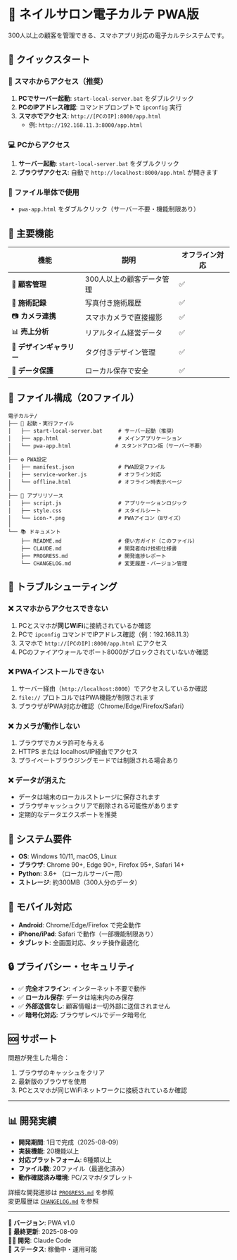 # 📱 ネイルサロン電子カルテ PWA版

300人以上の顧客を管理できる、スマホアプリ対応の電子カルテシステムです。

## 🚀 クイックスタート

### 📱 スマホからアクセス（推奨）
1. **PCでサーバー起動**: `start-local-server.bat` をダブルクリック
2. **PCのIPアドレス確認**: コマンドプロンプトで `ipconfig` 実行
3. **スマホでアクセス**: `http://[PCのIP]:8000/app.html`
   - 例: `http://192.168.11.3:8000/app.html`

### 💻 PCからアクセス
1. **サーバー起動**: `start-local-server.bat` をダブルクリック  
2. **ブラウザアクセス**: 自動で `http://localhost:8000/app.html` が開きます

### 📂 ファイル単体で使用
- `pwa-app.html` をダブルクリック（サーバー不要・機能制限あり）

## 🎯 主要機能

| 機能 | 説明 | オフライン対応 |
|------|------|----------------|
| 👥 **顧客管理** | 300人以上の顧客データ管理 | ✅ |
| 💅 **施術記録** | 写真付き施術履歴 | ✅ |
| 📷 **カメラ連携** | スマホカメラで直接撮影 | ✅ |
| 📊 **売上分析** | リアルタイム経営データ | ✅ |
| 🎨 **デザインギャラリー** | タグ付きデザイン管理 | ✅ |
| 💾 **データ保護** | ローカル保存で安全 | ✅ |

## 📁 ファイル構成（20ファイル）

```
電子カルテ/
├── 🚀 起動・実行ファイル
│   ├── start-local-server.bat     # サーバー起動（推奨）
│   ├── app.html                   # メインアプリケーション
│   └── pwa-app.html              # スタンドアロン版（サーバー不要）
│
├── ⚙️ PWA設定
│   ├── manifest.json              # PWA設定ファイル
│   ├── service-worker.js          # オフライン対応
│   └── offline.html               # オフライン時表示ページ
│
├── 🎨 アプリリソース
│   ├── script.js                  # アプリケーションロジック
│   ├── style.css                  # スタイルシート
│   └── icon-*.png                 # PWAアイコン（8サイズ）
│
└── 📚 ドキュメント
    ├── README.md                  # 使い方ガイド（このファイル）
    ├── CLAUDE.md                  # 開発者向け技術仕様書
    ├── PROGRESS.md                # 開発進捗レポート
    └── CHANGELOG.md               # 変更履歴・バージョン管理
```

## 🔧 トラブルシューティング

### ❌ スマホからアクセスできない
1. PCとスマホが**同じWiFi**に接続されているか確認
2. PCで `ipconfig` コマンドでIPアドレス確認（例：192.168.11.3）
3. スマホで `http://[PCのIP]:8000/app.html` にアクセス
4. PCのファイアウォールでポート8000がブロックされていないか確認

### ❌ PWAインストールできない
1. サーバー経由（`http://localhost:8000`）でアクセスしているか確認
2. `file://` プロトコルではPWA機能が制限されます
3. ブラウザがPWA対応か確認（Chrome/Edge/Firefox/Safari）

### ❌ カメラが動作しない
1. ブラウザでカメラ許可を与える
2. HTTPS または localhost/IP経由でアクセス
3. プライベートブラウジングモードでは制限される場合あり

### ❌ データが消えた
- データは端末のローカルストレージに保存されます
- ブラウザキャッシュクリアで削除される可能性があります
- 定期的なデータエクスポートを推奨

## 💾 システム要件

- **OS**: Windows 10/11, macOS, Linux
- **ブラウザ**: Chrome 90+, Edge 90+, Firefox 95+, Safari 14+
- **Python**: 3.6+ （ローカルサーバー用）
- **ストレージ**: 約300MB（300人分のデータ）

## 📱 モバイル対応

- **Android**: Chrome/Edge/Firefox で完全動作
- **iPhone/iPad**: Safari で動作（一部機能制限あり）
- **タブレット**: 全画面対応、タッチ操作最適化

## 🔒 プライバシー・セキュリティ

- ✅ **完全オフライン**: インターネット不要で動作
- ✅ **ローカル保存**: データは端末内のみ保存
- ✅ **外部送信なし**: 顧客情報は一切外部に送信されません
- ✅ **暗号化対応**: ブラウザレベルでデータ暗号化

## 🆘 サポート

問題が発生した場合：
1. ブラウザのキャッシュをクリア
2. 最新版のブラウザを使用  
3. PCとスマホが同じWiFiネットワークに接続されているか確認

---

## 📊 開発実績

- **開発期間**: 1日で完成（2025-08-09）
- **実装機能**: 20機能以上
- **対応プラットフォーム**: 6種類以上
- **ファイル数**: 20ファイル（最適化済み）
- **動作確認済み環境**: PC/スマホ/タブレット

詳細な開発進捗は [`PROGRESS.md`](./PROGRESS.md) を参照  
変更履歴は [`CHANGELOG.md`](./CHANGELOG.md) を参照

---

**📅 バージョン**: PWA v1.0  
**🔄 最終更新**: 2025-08-09  
**👨‍💻 開発**: Claude Code  
**🎯 ステータス**: 稼働中・運用可能